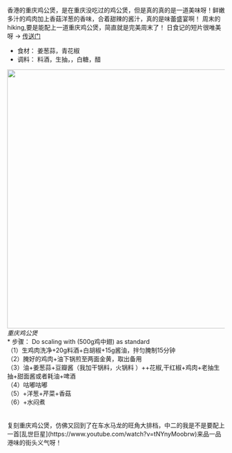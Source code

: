 香港的重庆鸡公煲，是在重庆没吃过的鸡公煲，但是真的真的是一道美味呀！鲜嫩多汁的鸡肉加上香菇洋葱的香味，合着甜辣的酱汁，真的是味蕾盛宴啊！
周末的hiking,要是能配上一道重庆鸡公煲，简直就是完美周末了！
日食记的短片很唯美呀 -> [传送门](https://www.youtube.com/watch?v=5tfD3IfplCI&t=122s)
* 食材： 姜葱蒜，青花椒
* 调料： 料酒，生抽，，白糖，醋

<p float="left">
  <img src="/images/Feb2022_smhgr.jpg" width="600" align="left" style="margin-right: 3em"/>  
</p>
<em>重庆鸡公煲</em>
<br/>
* 步骤： Do scaling with (500g鸡中翅) as standard </br>
        （1）生鸡肉洗净+20g料酒+白胡椒+15g酱油，拌匀腌制15分钟</br>
        （2）腌好的鸡肉+油下锅煎至两面金黄，取出备用</br>
        （3）油+姜葱蒜+豆瓣酱（我加干锅料，火锅料 ）++花椒,干红椒+鸡肉+老抽生抽+甜面酱或者耗油+啤酒</br>
        （4）咕嘟咕嘟 </br>
        （5）+洋葱+芹菜+香菇</br>
        （6）+水闷煮</br>
<br/><br/>      
复刻重庆鸡公煲，仿佛又回到了在车水马龙的旺角大排档，中二的我是不是要配上一首[乱世巨星](https://www.youtube.com/watch?v=tNYnyMoobrw)来品一品港味的街头义气呀！
